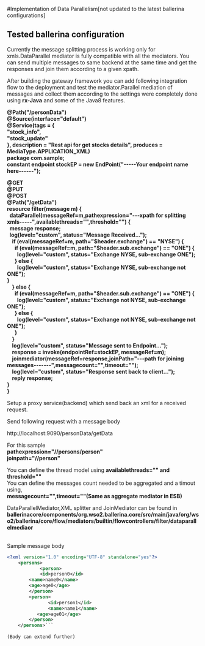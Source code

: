 #Implementation of Data Parallelism[not updated to the latest ballerina configurations]

Tested ballerina configuration
------------------------------
Currently the message splitting process is working only for xmls.DataParallel mediator is fully compatible with all the mediators.
You can send multiple messages to same backend at the same time and get the responses and join them according to a given xpath.

After building the gateway framework you can add following integration flow to the deployment and test the mediator.Parallel mediation of
messages and collect them according to the settings were completely done using <b>rx-Java</b> and some of the Java8 features.

<b>
@Path("/personData")<br>
@Source(interface="default")<br>
@Service(tags = {<br>
   "stock_info",<br>
   "stock_update"<br>
}, description = "Rest api for get stocks details", produces = MediaType.APPLICATION_XML)<br>
package com.sample;<br>
constant endpoint stockEP = new EndPoint("-----Your endpoint name here------");<br>

@GET<br>
@PUT<br>
@POST<br>
@Path("/getData")<br>
resource filter(message m) {<br>
	&nbsp;&nbsp;dataParallel(messageRef=m,pathexpression="---xpath for splitting xmls-----",availablethreads="",threshold="") {<br>
    		&nbsp;&nbsp;message response;<br>
   	 	&nbsp;&nbsp;log(level="custom", status="Message Received...");<br>
    		&nbsp;&nbsp;&nbsp;&nbsp;if (eval(messageRef=m, path="$header.exchange") == "NYSE") {<br>
        		&nbsp;&nbsp;&nbsp;&nbsp;&nbsp;&nbsp;if (eval(messageRef=m, path="$header.sub.exchange") == "ONE") {<br>
            			&nbsp;&nbsp;&nbsp;&nbsp;&nbsp;&nbsp;&nbsp;&nbsp;log(level="custom", status="Exchange NYSE, sub-exchange ONE");<br>
        		&nbsp;&nbsp;&nbsp;&nbsp;&nbsp;&nbsp;} else {<br>
            			&nbsp;&nbsp;&nbsp;&nbsp;&nbsp;&nbsp;&nbsp;&nbsp;log(level="custom", status="Exchange NYSE, sub-exchange not ONE");<br>
       	 		}	<br>
    		&nbsp;&nbsp;&nbsp;&nbsp;} else {<br>
        		&nbsp;&nbsp;&nbsp;&nbsp;&nbsp;&nbsp;if (eval(messageRef=m, path="$header.sub.exchange") == "ONE") {<br>
            			&nbsp;&nbsp;&nbsp;&nbsp;&nbsp;&nbsp;&nbsp;&nbsp;log(level="custom", status="Exchange not NYSE, sub-exchange ONE");<br>
        		&nbsp;&nbsp;&nbsp;&nbsp;&nbsp;&nbsp;} else {<br>
            			&nbsp;&nbsp;&nbsp;&nbsp;&nbsp;&nbsp;&nbsp;&nbsp;log(level="custom", status="Exchange not NYSE, sub-exchange not ONE");<br>
        		&nbsp;&nbsp;&nbsp;&nbsp;&nbsp;&nbsp;}<br>
    		&nbsp;&nbsp;&nbsp;&nbsp;}<br>
    		&nbsp;&nbsp;&nbsp;&nbsp;log(level="custom", status="Message sent to Endpoint...");<br>
    		&nbsp;&nbsp;&nbsp;&nbsp;response = invoke(endpointRef=stockEP, messageRef=m);<br>
		&nbsp;&nbsp;&nbsp;&nbsp;joinmediator(messageRef=response,joinPath="---path for joining messages-------",messagecount="",timeout="");<br>
    		&nbsp;&nbsp;&nbsp;&nbsp;log(level="custom", status="Response sent back to client...");<br>
    		&nbsp;&nbsp;&nbsp;&nbsp;reply response;<br>
	}<br>
}<br></b>

Setup a proxy service(backend) which send back an xml for a received request.

Send following request with a message body

http://localhost:9090/personData/getData

For this sample<br><b>
pathexpression="//persons/person"<br>
joinpath="//person"</b><br>

You can define the thread model using <b>availablethreads="" and threshold=""</b><br>
You can define the messages count needed to be aggregated and a timout using,<br> <b>messagecount="",timeout=""(Same as aggregate mediator in ESB)</b><br>

DataParallelMediator,XML splitter and JoinMediator can be found in<br>
<b>ballerinacore/components/org.wso2.ballerina.core/src/main/java/org/wso2/ballerina/core/flow/mediators/builtin/flowcontrollers/filter/dataparallelmediaor</b>


<br>Sample message body
```xml
<?xml version="1.0" encoding="UTF-8" standalone="yes"?>
	<persons>
    		<person>
        	<id>person0</id>
		<name>name0</name>
		<age>age0</age>
    	</person>
    	<person>
    	       <id>person1</id>
               <name>name1</name>
	       <age>age01</age>
    	</person>
	</persons>```
	
(Body can extend further)

